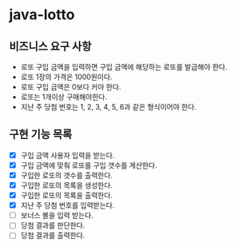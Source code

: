 # java-lotto

## 비즈니스 요구 사항

- 로또 구입 금액을 입력하면 구입 금액에 해당하는 로또를 발급해야 한다.
- 로또 1장의 가격은 1000원이다.
- 로또 구입 금액은 0보다 커야 한다.
- 로또는 1개이상 구매해야한다.
- 지난 주 당첨 번호는 1, 2, 3, 4, 5, 6과 같은 형식이어야 한다.

## 구현 기능 목록

- [x] 구입 금액 사용자 입력을 받는다.
- [x] 구입 금액에 맞춰 로또를 구입 갯수를 계산한다.
- [x] 구입한 로또의 갯수를 출력한다.
- [x] 구입한 로또의 목록을 생성한다.
- [x] 구입한 로또의 목록을 출력한다.
- [x] 지난 주 당첨 번호를 입력받는다.
- [ ] 보너스 볼을 입력 받는다.
- [ ] 당첨 결과를 판단한다.
- [ ] 당첨 결과를 출력한다.